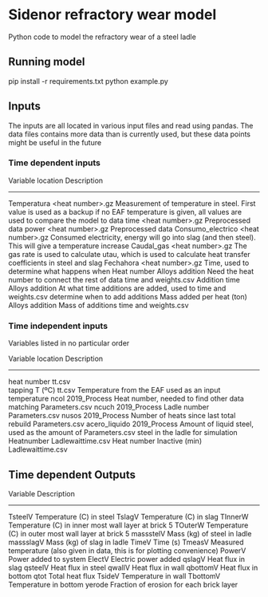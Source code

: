 # Sidenor refractory wear model
Python code to model the refractory wear of a steel ladle

## Running model
pip install -r requirements.txt
python example.py
## Inputs
The inputs are all located in various input files and read using pandas. The data files contains more data than is currently used, but these data points might be useful in the future

### Time dependent inputs

Variable                   location             Description
----------                 ----------           -----------
Temperatura                \<heat number\>.gz   Measurement of temperature in steel. 
                                                First value is used as a backup if no EAF 
                                                temperature is given, all values are used 
                                                to compare the model to data
time                       \<heat number\>.gz   Preprocessed data
power                      \<heat number\>.gz   Preprocessed data
Consumo_electrico          \<heat number\>.gz   Consumed electricity, energy will go into 
                                                slag (and then steel). This will give a 
                                                temperature increase 
Caudal\_gas                \<heat number\>.gz   The gas rate is used to calculate utau, 
                                                which is used to calculate heat transfer 
                                                coefficients in steel and slag
Fechahora                  \<heat number\>.gz   Time, used to determine what happens when
Heat number                Alloys addition      Need the heat number to connect the rest of data
                           time and weights.csv
Addition time              Alloys addition      At what time additions are added, used to 
                           time and weights.csv determine when to add additions
Mass added per heat (ton)  Alloys addition      Mass of additions
                           time and weights.csv

### Time independent inputs
Variables listed in no particular order

Variable       location          Description
----------     ----------        -----------
heat number    tt.csv            
tapping T (ºC) tt.csv            Temperature from the EAF used as an input temperature
ncol           2019\_Process     Heat number, needed to find other data matching
               Parameters.csv
ncuch          2019\_Process     Ladle number
               Parameters.csv
nusos          2019\_Process     Number of heats since last total rebuild
               Parameters.csv
acero_liquido  2019\_Process     Amount of liquid steel, used as the amount of 
               Parameters.csv    steel in the ladle for simulation
Heatnumber     Ladlewaittime.csv Heat number
Inactive (min) Ladlewaittime.csv

## Time dependent Outputs
Variable       Description
-------------  -----------
TsteelV        Temperature (C) in steel 
TslagV         Temperature (C) in slag 
TInnerW        Temperature (C) in inner most wall layer at brick 5
TOuterW        Temperature (C) in outer most wall layer at brick 5
massstelV      Mass (kg) of steel in ladle
massslagV      Mass (kg) of slag in ladle 
TimeV          Time (s)
TmeasV         Measured temperature (also given in data, this is for plotting convenience)
PowerV         Power added to system
ElectV         Electric power added 
qslagV         Heat flux in slag 
qsteelV        Heat flux in steel
qwallV         Heat flux in wall
qbottomV       Heat flux in bottom
qtot           Total heat flux
TsideV         Temperature in wall
TbottomV       Temperature in bottom
yerode         Fraction of erosion for each brick layer


